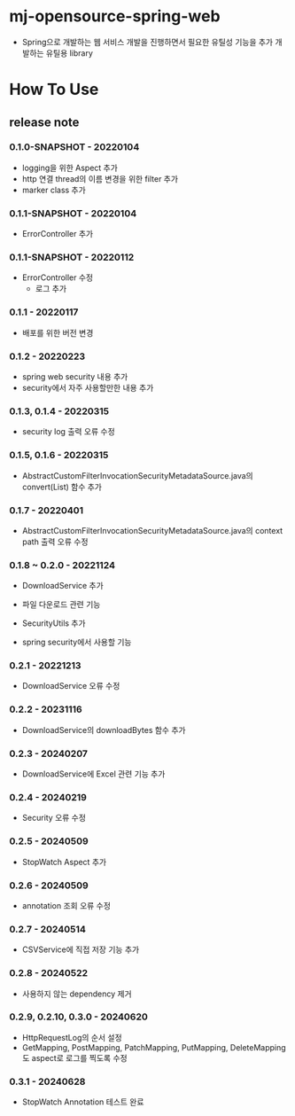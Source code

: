 # mj-opensource-spring-web
 - Spring으로 개발하는 웹 서비스 개발을 진행하면서 필요한 유틸성 기능을 추가 개발하는 유틸용 library

# How To Use


## release note
### 0.1.0-SNAPSHOT - 20220104
 - logging을 위한 Aspect 추가
 - http 연결 thread의 이름 변경을 위한 filter 추가
 - marker class 추가 

### 0.1.1-SNAPSHOT - 20220104
- ErrorController 추가 

### 0.1.1-SNAPSHOT - 20220112
- ErrorController 수정
    + 로그 추가

### 0.1.1 - 20220117
- 배포를 위한 버전 변경 

### 0.1.2 - 20220223
- spring web security 내용 추가
- security에서 자주 사용할만한 내용 추가 

### 0.1.3, 0.1.4 - 20220315
- security log 출력 오류 수정 

### 0.1.5, 0.1.6 - 20220315
- AbstractCustomFilterInvocationSecurityMetadataSource.java의 convert(List<AbstractGrade>) 함수 추가

### 0.1.7 - 20220401
- AbstractCustomFilterInvocationSecurityMetadataSource.java의 context path 출력 오류 수정 

### 0.1.8 ~ 0.2.0 - 20221124
- DownloadService 추가
 + 파일 다운로드 관련 기능
- SecurityUtils 추가
 + spring security에서 사용할 기능

### 0.2.1 - 20221213
- DownloadService 오류 수정

### 0.2.2 - 20231116
- DownloadService의 downloadBytes 함수 추가

### 0.2.3 - 20240207
- DownloadService에 Excel 관련 기능 추가

### 0.2.4 - 20240219
- Security 오류 수정

### 0.2.5 - 20240509
- StopWatch Aspect 추가

### 0.2.6 - 20240509
- annotation 조회 오류 수정

### 0.2.7 - 20240514
- CSVService에 직접 저장 기능 추가

### 0.2.8 - 20240522
- 사용하지 않는 dependency 제거

### 0.2.9, 0.2.10, 0.3.0 - 20240620
- HttpRequestLog의 순서 설정
- GetMapping, PostMapping, PatchMapping, PutMapping, DeleteMapping도 aspect로 로그를 찍도록 수정

### 0.3.1 - 20240628
- StopWatch Annotation 테스트 완료